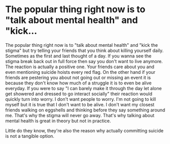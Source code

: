 # The popular thing right now is to "talk about mental health" and "kick…

The popular thing right now is to "talk about mental health" and "kick the stigma" but try telling your friends that you think about killing yourself daily. Sometimes as the first and last thought of a day. If you wanna see the stigma break back out in full force then say you don't want to live anymore. The reaction is actually a positive one. Your friends care about you and even mentioning suicide hoists every red flag. On the other hand if your friends are pestering you about not going out or missing an event it is because they don't know how much of a struggle it is to even be alive everyday. If you were to say "I can barely make it through the day let alone get showered and dressed to go interact socially" their reaction would quickly turn into worry. I don't want people to worry. I'm not going to kill myself but it is true that I don't want to be alive. I don't want my closest friends walking on eggshells and thinking before they say something around me. That's why the stigma will never go away. That's why talking about mental health is great in theory but not in practice. 

Little do they know, they're also the reason why actually committing suicide is not a tangible option. 
